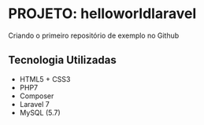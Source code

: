 # **PROJETO: helloworldlaravel**
Criando o primeiro repositório de exemplo no Github

## **Tecnologia Utilizadas**
* HTML5 + CSS3
* PHP7
* Composer
* Laravel 7
* MySQL (5.7)
